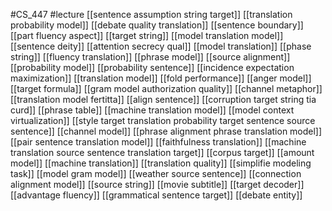 #CS_447
#lecture
[[sentence assumption string target]]
[[translation probability model]]
[[debate quality translation]]
[[sentence boundary]]
[[part fluency aspect]]
[[target string]]
[[model translation model]]
[[sentence deity]]
[[attention secrecy qual]]
[[model translation]]
[[phase string]]
[[fluency translation]]
[[phrase model]]
[[source alignment]]
[[probability model]]
[[probability sentence]]
[[incidence expectation maximization]]
[[translation model]]
[[fold performance]]
[[anger model]]
[[target formula]]
[[gram model authorization quality]]
[[channel metaphor]]
[[translation model fertitta]]
[[align sentence]]
[[corruption target string tia curd]]
[[phrase table]]
[[machine translation model]]
[[model context virtualization]]
[[style target translation probability target sentence source sentence]]
[[channel model]]
[[phrase alignment phrase translation model]]
[[pair sentence translation model]]
[[faithfulness translation]]
[[machine translation source sentence translation target]]
[[corpus target]]
[[amount model]]
[[machine translation]]
[[translation quality]]
[[simplifie modeling task]]
[[model gram model]]
[[weather source sentence]]
[[connection alignment model]]
[[source string]]
[[movie subtitle]]
[[target decoder]]
[[advantage fluency]]
[[grammatical sentence target]]
[[debate entity]]
